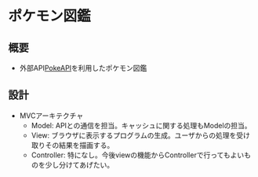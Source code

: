 # ポケモン図鑑

## 概要
- 外部API[PokeAPI](https://pokeapi.co/docs/v2)を利用したポケモン図鑑

## 設計
- MVCアーキテクチャ
  - Model: APIとの通信を担当。キャッシュに関する処理もModelの担当。
  - View: ブラウザに表示するプログラムの生成。ユーザからの処理を受け取りその結果を描画する。
  - Controller: 特になし。今後viewの機能からControllerで行ってもよいものを少し分けてあげたい。


